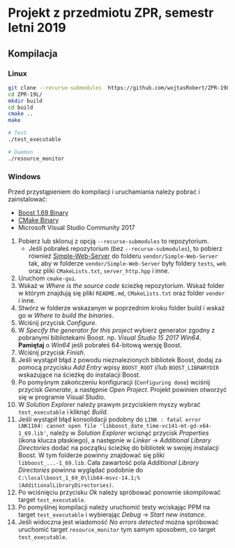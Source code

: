 # Projekt z przedmiotu ZPR, semestr letni 2019

## Kompilacja

### Linux

```bash
git clone --recurse-submodules  https://github.com/wojtasRobert/ZPR-19L.git
cd ZPR-19L/
mkdir build
cd build
cmake ..
make

# Test
./test_executable

# Daemon
./resource_monitor
```

### Windows

Przed przystąpieniem do kompilacji i uruchamiania należy pobrać i zainstalować:

* [Boost 1.69 Binary](https://sourceforge.net/projects/boost/files/boost-binaries/1.69.0/)
* [CMake Binary](https://cmake.org/download/#latest)
* Microsoft Visual Studio Community 2017

1. Pobierz lub sklonuj z opcją `--recurse-submodules` to repozytorium.
    - Jeśli pobrałeś repozytorium (bez `--recurse-submodules`), to pobierz również [Simple-Web-Server](https://gitlab.com/eidheim/Simple-Web-Server) do folderu `vendor/Simple-Web-Server` tak, aby w folderze `vendor/Simple-Web-Server` były foldery `tests`, `web` oraz pliki `CMakeLists.txt`, `server_http.hpp` i inne.
1. Uruchom `cmake-gui`.
1. Wskaż w *Where is the source code* ścieżkę repozytorium. Wskaż folder w którym znajdują się pliki `README.md`, `CMakeLists.txt` oraz folder `vendor` i inne.
1. Stwórz w folderze wskazanym w poprzednim kroku folder build i wskaż go w *Where to build the binaries*.
1. Wciśnij przycisk *Configure*.
1. W *Specify the generator for this project* wybierz generator zgodny z pobranymi bibliotekami Boost. np. *Visual Studio 15 2017 Win64*. **Pamiętaj** o *Win64* jeśli pobrałeś 64-bitową wersję Boost.
1. Wciśnij przycisk *Finish*.
1. Jeśli wystąpił błąd z powodu nieznalezionych bibliotek Boost, dodaj za pomocą przycisku *Add Entry* wpisy `BOOST_ROOT` i/lub `BOOST_LIBRARYDIR` wskazujące na ścieżkę do instalacji Boost.
1. Po pomyśnym zakończeniu konfiguracji (`Configuring done`) wciśnij przycisk *Generate*, a następnie *Open Project*. Projekt powinien otworzyć się w programie Visual Studio.
1. W *Solution Explorer* należy prawym przyciskiem myszy wybrać `test_executable` i kliknąć *Build*.
1. Jeśli wystąpił błąd konsolidacji podobny do `LINK : fatal error LNK1104: cannot open file 'libboost_date_time-vc141-mt-gd-x64-1_69.lib'`, należy w *Solution Explorer* wcisnąć przycisk *Properties* (ikona klucza płaskiego), a następnie w *Linker* -> *Additional Library Directories* dodać na początku ścieżkę do bibliotek w swojej instalacji Boost. W tym folderze powinny znajdować się pliki `libboost_...-1_69.lib`. Cała zawartość pola *Additional Library Directories* powinna wyglądać podobnie do `C:\local\boost_1_69_0\lib64-msvc-14.1;%(AdditionalLibraryDirectories)`.
1. Po wciśnięciu przycisku *Ok* należy spróbować ponownie skompilować target `test_executable`.
1. Po pomyślnej kompilacji należy uruchomić testy wciskając PPM na target `test_executable` i wybierając *Debug* -> *Start new instance*.
1. Jeśli widoczna jest wiadomość *No errors detected* można spróbować uruchomić target `resource_monitor` tym samym sposobem, co target `test_executable`.
